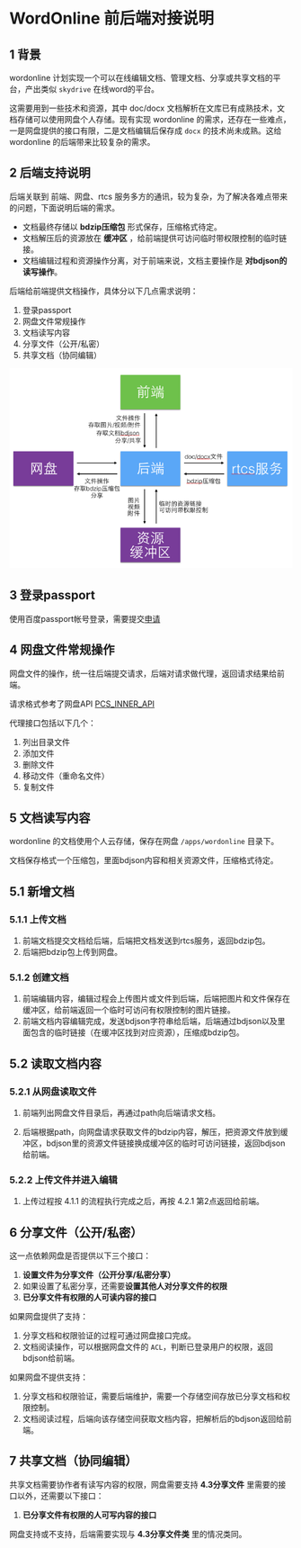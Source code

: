 WordOnline 前后端对接说明
==========

## 1 背景

wordonline 计划实现一个可以在线编辑文档、管理文档、分享或共享文档的平台，产出类似 `skydrive` 在线word的平台。

这需要用到一些技术和资源，其中 doc/docx 文档解析在文库已有成熟技术，文档存储可以使用网盘个人存储。现有实现 wordonline 的需求，还存在一些难点，一是网盘提供的接口有限，二是文档编辑后保存成 `docx` 的技术尚未成熟。这给 wordonline 的后端带来比较复杂的需求。

## 2 后端支持说明

后端关联到 前端、网盘、rtcs 服务多方的通讯，较为复杂，为了解决各难点带来的问题，下面说明后端的需求。

- 文档最终存储以 **bdzip压缩包** 形式保存，压缩格式待定。
- 文档解压后的资源放在 **缓冲区** ，给前端提供可访问临时带权限控制的临时链接。
- 文档编辑过程和资源操作分离，对于前端来说，文档主要操作是 **对bdjson的读写操作**。

后端给前端提供文档操作，具体分以下几点需求说明：

1. 登录passport
2. 网盘文件常规操作
3. 文档读写内容
4. 分享文件（公开/私密）
5. 共享文档（协同编辑）

![server.png](images/server.png)

## 3 登录passport

使用百度passport帐号登录，需要提交[申请](http://passport.sys.baidu.com)

## 4 网盘文件常规操作

网盘文件的操作，统一往后端提交请求，后端对请求做代理，返回请求结果给前端。

请求格式参考了网盘API [PCS_INNER_API](http://wiki.babel.baidu.com/twiki/bin/view/Com/Main/PCS_INNER_API)

代理接口包括以下几个：

1. 列出目录文件
2. 添加文件
3. 删除文件
4. 移动文件（重命名文件）
5. 复制文件

## 5 文档读写内容

wordonline 的文档使用个人云存储，保存在网盘 `/apps/wordonline` 目录下。

文档保存格式一个压缩包，里面bdjson内容和相关资源文件，压缩格式待定。

## 5.1 新增文档

### 5.1.1 上传文档

1. 前端文档提交文档给后端，后端把文档发送到rtcs服务，返回bdzip包。
2. 后端把bdzip包上传到网盘。

### 5.1.2 创建文档

1. 前端编辑内容，编辑过程会上传图片或文件到后端，后端把图片和文件保存在缓冲区，给前端返回一个临时可访问有权限控制的图片链接。
2. 前端文档内容编辑完成，发送bdjson字符串给后端，后端通过bdjson以及里面包含的临时链接（在缓冲区找到对应资源），压缩成bdzip包。

## 5.2 读取文档内容

### 5.2.1 从网盘读取文件

1. 前端列出网盘文件目录后，再通过path向后端请求文档。

2. 后端根据path，向网盘请求获取文件的bdzip内容，解压，把资源文件放到缓冲区，bdjson里的资源文件链接换成缓冲区的临时可访问链接，返回bdjson给前端。

### 5.2.2 上传文件并进入编辑

1. 上传过程按 4.1.1 的流程执行完成之后，再按 4.2.1 第2点返回给前端。

## 6 分享文件（公开/私密）

这一点依赖网盘是否提供以下三个接口：

1. **设置文件为分享文件（公开分享/私密分享）**
2. 如果设置了私密分享，还需要**设置其他人对分享文件的权限**
3. **已分享文件有权限的人可读内容的接口**

如果网盘提供了支持：

1. 分享文档和权限验证的过程可通过网盘接口完成。
2. 文档阅读操作，可以根据网盘文件的 `ACL`，判断已登录用户的权限，返回bdjson给前端。

如果网盘不提供支持：

1. 分享文档和权限验证，需要后端维护，需要一个存储空间存放已分享文档和权限控制。
2. 文档阅读过程，后端向该存储空间获取文档内容，把解析后的bdjson返回给前端。

## 7 共享文档（协同编辑）

共享文档需要协作者有读写内容的权限，网盘需要支持 **4.3分享文件** 里需要的接口以外，还需要以下接口：

1. **已分享文件有权限的人可写内容的接口**

网盘支持或不支持，后端需要实现与 **4.3分享文件类** 里的情况类同。

